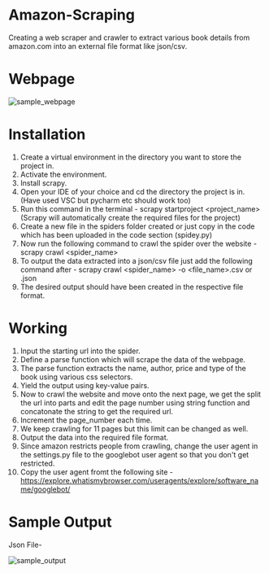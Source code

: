# Amazon-Scraping
Creating a web scraper and crawler to extract various book details from amazon.com into an external file format like json/csv.

# Webpage

![sample_webpage](https://github.com/nixter332/amazon-scraping/assets/97787214/e1cda256-32bd-4cfc-a917-64accab3e524)

# Installation
1. Create a virtual environment in the directory you want to store the project in.
2. Activate the environment.
3. Install scrapy.
4. Open your IDE of your choice and cd the directory the project is in. (Have used VSC but pycharm etc should work too)
5. Run this command in the terminal - scrapy startproject <project_name> (Scrapy will automatically create the required files for the project)
6. Create a new file in the spiders folder created or just copy in the code which has been uploaded in the code section (spidey.py)
7. Now run the following command to crawl the spider over the website - scrapy crawl <spider_name>
8. To output the data extracted into a json/csv file just add the following command after - scrapy crawl <spider_name> -o <file_name>.csv or .json
9. The desired output should have been created in the respective file format.

# Working

1. Input the starting url into the spider.
2. Define a parse function which will scrape the data of the webpage.
3. The parse function extracts the name, author, price and type of the book using various css selectors.
4. Yield the output using key-value pairs.
5. Now to crawl the website and move onto the next page, we get the split the url into parts and edit the page number using string function and concatonate the string to get the required url.
6. Increment the page_number each time.
7. We keep crawling for 11 pages but this limit can be changed as well.
8. Output the data into the required file format.
9. Since amazon restricts people from crawling, change the user agent in the settings.py file to the googlebot user agent so that you don't get restricted.
10. Copy the user agent fromt the following site - https://explore.whatismybrowser.com/useragents/explore/software_name/googlebot/

# Sample Output

Json File-

![sample_output](https://github.com/nixter332/amazon-scraping/assets/97787214/2ce4cb9e-9653-4638-9cd0-097da2573282)





